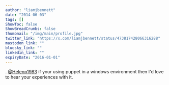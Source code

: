 ```yaml
---
author: "liamjbennett"
date: "2014-06-03"
tags: []
ShowToc: false
ShowBreadCrumbs: false
thumbnail: "/img/main/profile.jpg"
twitter_link: "https://x.com/liamjbennett/status/473817428066316288"
mastodon_link: ""
bluesky_link: ""
linkedin_link: ""
expiryDate: "2016-01-01"
---
```


. [@Helenp1983](https://x.com/Helenp1983) if your using puppet in a windows environment then I'd love to hear your experiences with it.


